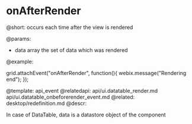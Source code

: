 onAfterRender
=============


@short:  occurs each time after the view is rendered
	
@params:
- data      array      the set of data which was rendered

@example:

grid.attachEvent("onAfterRender", function(){
   webix.message("Rendering end");
});

@template:	api_event
@relatedapi:
	api/ui.datatable_render.md
    api/ui.datatable_onbeforerender_event.md
@related:
	desktop/redefinition.md
@descr:

In case of DataTable, data is a datastore object of the component

